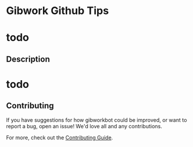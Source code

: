 # Gibwork Github Tips

# todo

## Description

# todo



## Contributing

If you have suggestions for how gibworkbot could be improved, or want to report a bug, open an issue! We'd love all and any contributions.

For more, check out the [Contributing Guide](CONTRIBUTING.md).
